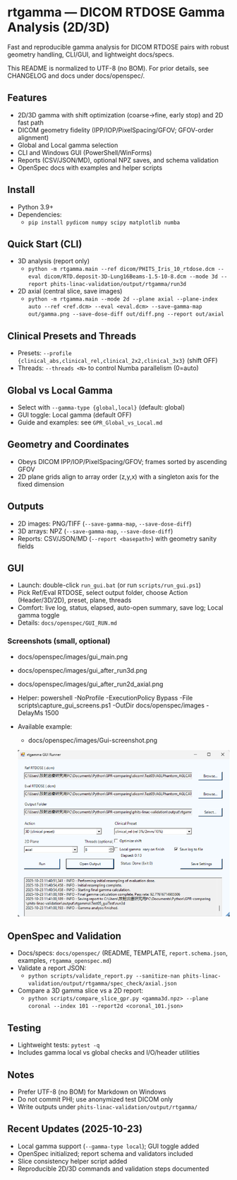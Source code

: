 # rtgamma — DICOM RTDOSE Gamma Analysis (2D/3D)

Fast and reproducible gamma analysis for DICOM RTDOSE pairs with robust geometry handling, CLI/GUI, and lightweight docs/specs.

This README is normalized to UTF-8 (no BOM). For prior details, see CHANGELOG and docs under docs/openspec/.

## Features
- 2D/3D gamma with shift optimization (coarse→fine, early stop) and 2D fast path
- DICOM geometry fidelity (IPP/IOP/PixelSpacing/GFOV; GFOV-order alignment)
- Global and Local gamma selection
- CLI and Windows GUI (PowerShell/WinForms)
- Reports (CSV/JSON/MD), optional NPZ saves, and schema validation
- OpenSpec docs with examples and helper scripts

## Install
- Python 3.9+
- Dependencies:
  - `pip install pydicom numpy scipy matplotlib numba`

## Quick Start (CLI)
- 3D analysis (report only)
  - `python -m rtgamma.main --ref dicom/PHITS_Iris_10_rtdose.dcm --eval dicom/RTD.deposit-3D-Lung16Beams-1.5-10-8.dcm --mode 3d --report phits-linac-validation/output/rtgamma/run3d`
- 2D axial (central slice, save images)
  - `python -m rtgamma.main --mode 2d --plane axial --plane-index auto --ref <ref.dcm> --eval <eval.dcm> --save-gamma-map out/gamma.png --save-dose-diff out/diff.png --report out/axial`

## Clinical Presets and Threads
- Presets: `--profile {clinical_abs,clinical_rel,clinical_2x2,clinical_3x3}` (shift OFF)
- Threads: `--threads <N>` to control Numba parallelism (0=auto)

## Global vs Local Gamma
- Select with `--gamma-type {global,local}` (default: global)
- GUI toggle: Local gamma (default OFF)
- Guide and examples: see `GPR_Global_vs_Local.md`

## Geometry and Coordinates
- Obeys DICOM IPP/IOP/PixelSpacing/GFOV; frames sorted by ascending GFOV
- 2D plane grids align to array order (z,y,x) with a singleton axis for the fixed dimension

## Outputs
- 2D images: PNG/TIFF (`--save-gamma-map`, `--save-dose-diff`)
- 3D arrays: NPZ (`--save-gamma-map`, `--save-dose-diff`)
- Reports: CSV/JSON/MD (`--report <basepath>`) with geometry sanity fields

## GUI
- Launch: double-click `run_gui.bat` (or run `scripts/run_gui.ps1`)
- Pick Ref/Eval RTDOSE, select output folder, choose Action (Header/3D/2D), preset, plane, threads
- Comfort: live log, status, elapsed, auto-open summary, save log; Local gamma toggle
- Details: `docs/openspec/GUI_RUN.md`
 
### Screenshots (small, optional)
- docs/openspec/images/gui_main.png
- docs/openspec/images/gui_after_run3d.png
- docs/openspec/images/gui_after_run2d_axial.png
- Helper: powershell -NoProfile -ExecutionPolicy Bypass -File scripts\capture_gui_screens.ps1 -OutDir docs/openspec/images -DelayMs 1500

- Available example:
  - docs/openspec/images/Gui-screenshot.png
  
  ![Gui-screenshot.png 704x551](docs/openspec/images/Gui-screenshot.png)

## OpenSpec and Validation
- Docs/specs: `docs/openspec/` (README, TEMPLATE, `report.schema.json`, examples, `rtgamma_openspec.md`)
- Validate a report JSON:
  - `python scripts/validate_report.py --sanitize-nan phits-linac-validation/output/rtgamma/spec_check/axial.json`
- Compare a 3D gamma slice vs a 2D report:
  - `python scripts/compare_slice_gpr.py <gamma3d.npz> --plane coronal --index 101 --report2d <coronal_101.json>`

## Testing
- Lightweight tests: `pytest -q`
- Includes gamma local vs global checks and I/O/header utilities

## Notes
- Prefer UTF-8 (no BOM) for Markdown on Windows
- Do not commit PHI; use anonymized test DICOM only
- Write outputs under `phits-linac-validation/output/rtgamma/`

## Recent Updates (2025-10-23)
- Local gamma support (`--gamma-type local`); GUI toggle added
- OpenSpec initialized; report schema and validators included
- Slice consistency helper script added
- Reproducible 2D/3D commands and validation steps documented
